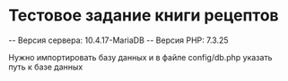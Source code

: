 # Тестовое задание книги рецептов


-- Версия сервера: 10.4.17-MariaDB
-- Версия PHP: 7.3.25

Нужно импортировать базу данных и в файле config/db.php указать путь к базе данных
